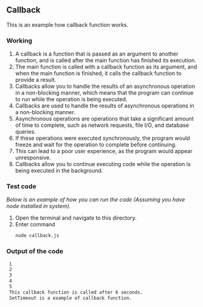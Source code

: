 ## Callback

This is an example how callback function works.

### Working
1. A callback is a function that is passed as an argument to another function, and is called after the main function has finished its execution.
2. The main function is called with a callback function as its argument, and when the main function is finished, it calls the callback function to provide a result. 
3.  Callbacks allow you to handle the results of an asynchronous operation in a non-blocking manner, which means that the program can continue to run while the operation is being executed.
4. Callbacks are used to handle the results of asynchronous operations in a non-blocking manner. 
5. Asynchronous operations are operations that take a significant amount of time to complete, such as network requests, file I/O, and database queries. 
6. If these operations were executed synchronously, the program would freeze and wait for the operation to complete before continuing. 
7. This can lead to a poor user experience, as the program would appear unresponsive.
8. Callbacks allow you to continue executing code while the operation is being executed in the background.

### Test code

_Below is an example of how you can run the code (Assuming you have node installed in system)._

1. Open the terminal and navigate to this directory.
2. Enter command
   ```sh
   node callback.js
   ```
### Output of the code

   ```sh
    1
    2
    3
    4
    5
    This callback function is called after 6 seconds.
    SetTimeout is a example of callback function.
   ```
